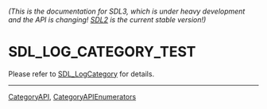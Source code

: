 ###### (This is the documentation for SDL3, which is under heavy development and the API is changing! [SDL2](https://wiki.libsdl.org/SDL2/) is the current stable version!)
# SDL_LOG_CATEGORY_TEST

Please refer to [SDL_LogCategory](SDL_LogCategory) for details.

----
[CategoryAPI](CategoryAPI), [CategoryAPIEnumerators](CategoryAPIEnumerators)

